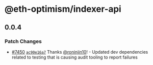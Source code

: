 # @eth-optimism/indexer-api

## 0.0.4

### Patch Changes

- [#7450](https://github.com/DougNorm/optimism/pull/7450) [`ac90e16a7`](https://github.com/DougNorm/optimism/commit/ac90e16a7f85c4f73661ae6023135c3d00421c1e) Thanks [@roninjin10](https://github.com/roninjin10)! - Updated dev dependencies related to testing that is causing audit tooling to report failures
